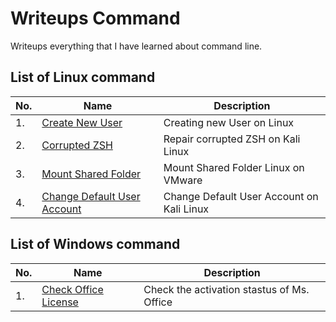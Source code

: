 # Writeups Command
 
Writeups everything that I have learned about command line.

## List of Linux command

|No.|Name|Description|
|---|----|-----------|
|1.|[Create New User](./Linux/CreateNewUser.md)|Creating new User on Linux|
|2.|[Corrupted ZSH](./Linux/CorruptZSH.md)|Repair corrupted ZSH on Kali Linux|
|3.|[Mount Shared Folder](./Linux/MountSharedFolder.md)| Mount Shared Folder Linux on VMware|
|4.|[Change Default User Account](./Linux/ChangeDefaultUserAccountKali.md)| Change Default User Account on Kali Linux|

## List of Windows command

|No.|Name|Description|
|---|----|-----------|
|1.|[Check Office License](./Windows/CheckOfficeLicense.md)|Check the activation stastus of Ms. Office|